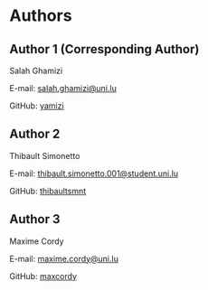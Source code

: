 # Authors

## Author 1 (Corresponding Author)

Salah Ghamizi

E-mail: <salah.ghamizi@uni.lu>

GitHub: [yamizi](https://github.com/yamizi)

## Author 2

Thibault Simonetto

E-mail: <thibault.simonetto.001@student.uni.lu>

GitHub: [thibaultsmnt](https://github.com/thibaultsmnt)

## Author 3

Maxime Cordy

E-mail: <maxime.cordy@uni.lu>

GitHub: [maxcordy](https://github.com/maxcordy)